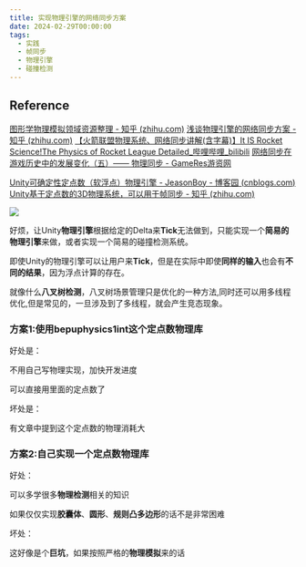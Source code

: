 ```yaml
---
title: 实现物理引擎的网络同步方案
date: 2024-02-29T00:00:00
tags:
  - 实践
  - 帧同步
  - 物理引擎
  - 碰撞检测
---
```

## Reference

[图形学物理模拟领域资源整理 - 知乎 (zhihu.com)](https://zhuanlan.zhihu.com/p/444931303)
[浅谈物理引擎的网络同步方案 - 知乎 (zhihu.com)](https://zhuanlan.zhihu.com/p/341447703)
[【火箭联盟物理系统、网络同步讲解(含字幕)】It IS Rocket Science!The Physics of Rocket League Detailed_哔哩哔哩_bilibili](https://www.bilibili.com/video/BV1Qb411h7e5/?vd_source=0facd4aab4af4ac2b725f78a049c12b0)
[网络同步在游戏历史中的发展变化（五）—— 物理同步 - GameRes游资网](https://www.gameres.com/878520.html)

[Unity可确定性定点数（软浮点）物理引擎 - JeasonBoy - 博客园 (cnblogs.com)](https://www.cnblogs.com/jeason1997/p/17591414.html)
[Unity基于定点数的3D物理系统，可以用于帧同步 - 知乎 (zhihu.com)](https://zhuanlan.zhihu.com/p/577039641?utm_id=0)

![](/images/posts/Pasted%20image%2020240228234344.png)

好烦，让Unity**物理引擎**根据给定的Delta来**Tick**无法做到，只能实现一个**简易的物理引擎**来做，或者实现一个简易的碰撞检测系统。

即使Unity的物理引擎可以让用户来**Tick**，但是在实际中即使**同样的输入**也会有**不同的结果**，因为浮点计算的存在。

就像什么**八叉树检测**，八叉树场景管理只是优化的一种方法,同时还可以用多线程优化,但是常见的，一旦涉及到了多线程，就会产生竞态现象。

### 方案1:使用**bepuphysics1int**这个定点数物理库

好处是：

不用自己写物理实现，加快开发进度

可以直接用里面的定点数了

坏处是：

有文章中提到这个定点数的物理消耗大
### 方案2:自己实现一个定点数物理库

好处：

可以多学很多**物理检测**相关的知识

如果仅仅实现**胶囊体**、**圆形**、**规则凸多边形**的话不是非常困难

坏处：

这好像是个**巨坑**，如果按照严格的**物理模拟**来的话